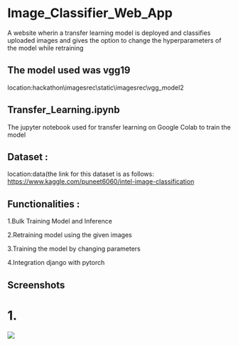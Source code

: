 # Image_Classifier_Web_App
A website wherin a transfer learning model is deployed and classifies uploaded images and gives the option to change the hyperparameters of the model while retraining
 
## The model used was vgg19
location:hackathon\imagesrec\static\imagesrec\vgg_model2

## Transfer_Learning.ipynb
The jupyter notebook used for transfer learning on Google Colab to train the model 

## Dataset :
location:data(the link for this dataset is as follows: https://www.kaggle.com/puneet6060/intel-image-classification

## Functionalities :
1.Bulk Training Model and Inference

2.Retraining model using the given images

3.Training the model by changing parameters

4.Integration django with pytorch

## Screenshots
# 1.
![](../master/screenshots/First.png?raw=true)
